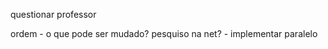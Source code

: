 questionar professor

ordem
    - o que pode ser mudado? pesquiso na net?
    - implementar paralelo

